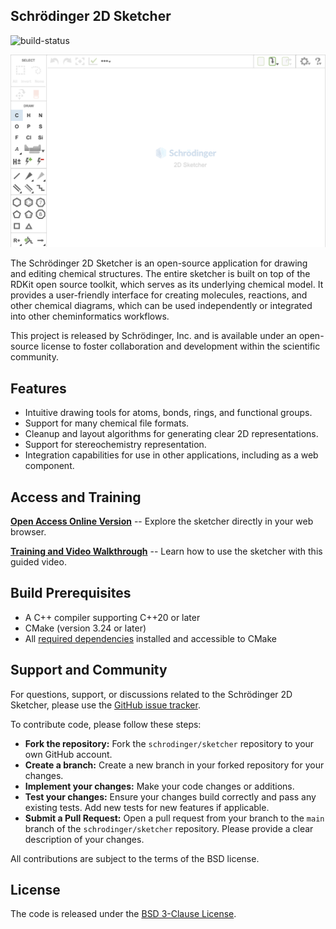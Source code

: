 ## Schrödinger 2D Sketcher

![build-status](https://github.com/schrodinger/sketcher/actions/workflows/nightly-build.yml/badge.svg?branch=main)

[![sketcher](https://github.com/schrodinger/sketcher/blob/main/.github/schrodinger-sketcher-screenshot.png)](https://www.schrodinger.com/2dsketcher)

The Schrödinger 2D Sketcher is an open-source application for drawing and editing chemical structures. The entire sketcher is built on top of the RDKit open source toolkit, which serves as its underlying chemical model. It provides a user-friendly interface for creating molecules, reactions, and other chemical diagrams, which can be used independently or integrated into other cheminformatics workflows.

This project is released by Schrödinger, Inc. and is available under an open-source license to foster collaboration and development within the scientific community.

## Features

* Intuitive drawing tools for atoms, bonds, rings, and functional groups.
* Support for many chemical file formats.
* Cleanup and layout algorithms for generating clear 2D representations.
* Support for stereochemistry representation.
* Integration capabilities for use in other applications, including as a web component.

## Access and Training

**[Open Access Online Version](https://www.schrodinger.com/2dsketcher)** -- Explore the sketcher directly in your web browser.

**[Training and Video Walkthrough](https://www.schrodinger.com/sites/default/files/s3/public/2D-Sketcher/2023-2/Content/Resources/Videos/2D_Sketcher.mp4)** -- Learn how to use the sketcher with this guided video.

## Build Prerequisites

* A C++ compiler supporting C++20 or later
* CMake (version 3.24 or later)
* All [required dependencies](https://github.com/schrodinger/sketcher/blob/main/external/versions.json) installed and accessible to CMake

## Support and Community

For questions, support, or discussions related to the Schrödinger 2D Sketcher, please use the [GitHub issue tracker](https://github.com/schrodinger/sketcher/issues).

To contribute code, please follow these steps:

* **Fork the repository:** Fork the `schrodinger/sketcher` repository to your own GitHub account.
* **Create a branch:** Create a new branch in your forked repository for your changes.
* **Implement your changes:** Make your code changes or additions.
* **Test your changes:** Ensure your changes build correctly and pass any existing tests. Add new tests for new features if applicable.
* **Submit a Pull Request:** Open a pull request from your branch to the `main` branch of the `schrodinger/sketcher` repository. Please provide a clear description of your changes.

All contributions are subject to the terms of the BSD license.

## License

The code is released under the [BSD 3-Clause License](https://github.com/schrodinger/sketcher/blob/master/LICENSE).
